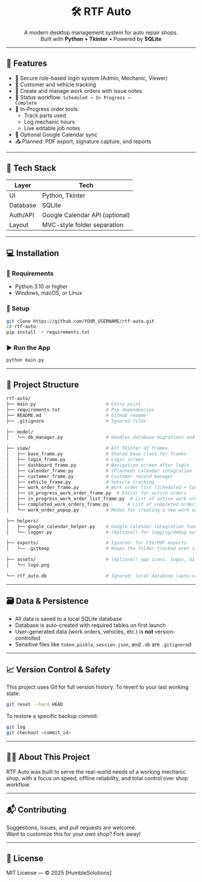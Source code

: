 <h1 align="center">🛠️ RTF Auto</h1>
<p align="center">
  A modern desktop management system for auto repair shops.<br>
  Built with <b>Python + Tkinter</b> • Powered by <b>SQLite</b>
</p>

---

## 🚗 Features

- 🔐 Secure role-based login system (Admin, Mechanic, Viewer)
- 👤 Customer and vehicle tracking
- 🧾 Create and manage work orders with issue notes
- 🔄 Status workflow: <code>Scheduled → In Progress → Complete</code>
- 🧰 In-Progress order tools:
  - Track parts used
  - Log mechanic hours
  - Live editable job notes
- 📅 Optional Google Calendar sync
- 📤 Planned: PDF export, signature capture, and reports

---

## 🧰 Tech Stack

| Layer     | Tech              |
|-----------|-------------------|
| UI        | Python, Tkinter   |
| Database  | SQLite            |
| Auth/API  | Google Calendar API (optional) |
| Layout    | MVC-style folder separation |

---

## 💻 Installation

### 🧾 Requirements

- Python 3.10 or higher
- Windows, macOS, or Linux

### 🔧 Setup

```bash
git clone https://github.com/YOUR_USERNAME/rtf-auto.git
cd rtf-auto
pip install -r requirements.txt
```

### ▶️ Run the App

```bash
python main.py
```

---

## 📂 Project Structure

```bash
rtf-auto/
├── main.py                          # Entry point
├── requirements.txt                 # Pip dependencies
├── README.md                        # GitHub readme
├── .gitignore                       # Ignored files

├── model/
│   └── db_manager.py                # Handles database migrations and queries

├── view/                            # All Tkinter UI frames
│   ├── base_frame.py                # Shared base class for frames
│   ├── login_frame.py               # Login screen
│   ├── dashboard_frame.py           # Navigation screen after login
│   ├── calendar_frame.py            # (Planned) calendar integration
│   ├── customer_frame.py            # Customer record manager
│   ├── vehicle_frame.py             # Vehicle tracking
│   ├── work_order_frame.py          # Work order list (Scheduled + Complete)
│   ├── in_progress_work_order_frame.py  # Editor for active orders
│   ├── in_progress_work_order_list_frame.py  # List of active work orders
│   ├── completed_work_orders_frame.py       # List of completed orders
│   └── work_order_popup.py          # Modal for creating a new work order

├── helpers/
│   ├── google_calendar_helper.py    # Google Calendar integration functions
│   └── logger.py                    # (Optional) for logging/debug output

├── exports/                         # Ignored: for CSV/PDF exports
│   └── .gitkeep                     # Keeps the folder tracked even if empty

├── assets/                          # (Optional) app icons, logos, UI images
│   └── logo.png

└── rtf_auto.db                      # Ignored: local database (auto-created)
```

---

## 🗃️ Data & Persistence

- All data is saved to a local SQLite database
- Database is auto-created with required tables on first launch
- User-generated data (work orders, vehicles, etc.) is **not** version-controlled
- Sensitive files like `token.pickle`, `session.json`, and `.db` are `.gitignore`d

---

## 📈 Version Control & Safety

This project uses Git for full version history. To revert to your last working state:

```bash
git reset --hard HEAD
```

To restore a specific backup commit:

```bash
git log
git checkout <commit_id>
```

---

## 🙋‍♂️ About This Project

RTF Auto was built to serve the real-world needs of a working mechanic shop, with a focus on speed, offline reliability, and total control over shop workflow.

---

## 📬 Contributing

Suggestions, issues, and pull requests are welcome.  
Want to customize this for your own shop? Fork away!

---

## 📜 License

MIT License — © 2025 [HumbleSolutions]
